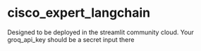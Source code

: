 # cisco_expert_langchain

Designed to be deployed in the streamlit community cloud. Your groq_api_key should be a secret input there
